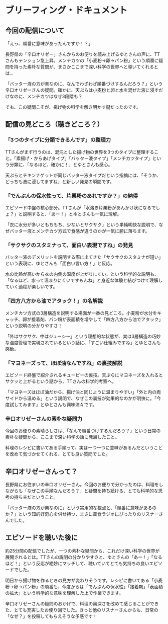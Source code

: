 # ブリーフィング・ドキュメント

## 今回の配信について

「えっ、順番に意味があったんですか！？」

長野県の「辛口オリゼー」さんからのお便りを読み上げるゆとさんの声に、TTさんもテンション急上昇。メンチカツの「小麦粉→卵→パン粉」という順番に疑問を持った素朴な質問が、まさかここまで深い科学の世界へと導いてくれるとは...

「バッター液の方が楽なのに、なんでわざわざ順番づけするんだろう？」という辛口オリゼーさんの疑問。確かに、天ぷらは小麦粉と卵と水を混ぜた液に浸すだけなのに、メンチカツはなぜ3段階も？

でも、この疑問こそが、揚げ物の科学を解き明かす鍵だったのです。

## 配信の見どころ（聴きどころ？）

### 「3つのタイプに分類できるんです」の整理力

TTさんがまず行うのは、混沌とした揚げ物の世界を3つのタイプに整理すること。「素揚げ・からあげタイプ」「バッター液タイプ」「メンチカツタイプ」という分類に、「なるほど、確かに！」とゆとさんも感心。

天ぷらとチキンナゲットが同じバッター液タイプだという指摘には、「そうか、どっちも液に浸してますね」と新しい発見の瞬間です。

### 「でんぷんの保水性って、片栗粉のあれですか？」の納得

エピソード中盤の核心部分。TTさんが「水溶き片栗粉があんかけ状になるでしょ？」と説明すると、「あー！」とゆとさんも一気に理解。

「衣に水分が多いともちもち、少ないとサクサク」という単純明快な説明で、なぜバッター液とメンチカツ方式で食感が違うのかが一気に腑に落ちます。

### 「サクサクのスタミナって、面白い表現ですね」の発見

バッター液のデメリットを説明する際に出てきた「サクサクのスタミナが短い」という表現に、ゆとさんも「面白い言い方！」と反応。

水の比熱が高いから衣の内側の温度が上がりにくい、という科学的な説明も、「なるほど、水って温まりにくいですもんね」と身近な体験と結びつけて理解していく過程が楽しいです。

### 「四方八方から油でアタック！」の名解説

メンチカツ方式の3層構造を説明する場面が一番の見どころ。小麦粉が水分をキャッチ、卵が接着剤、パン粉が表面積を増やして「四方八方から油でアタック」という説明の分かりやすさ！

「外はサクサク、中はジューシー」という理想的な状態が、実は3層構造の巧妙な温度管理で実現されているという話に、「すごい仕組みですね」とゆとさんも感動。

### 「マヨネーズって、ほぼ油なんですね」の裏技解説

エピソード終盤で紹介されるキューピーの裏技。天ぷらにマヨネーズを入れるとサクッと上がるという話から、TTさんの科学的考察へ。

「マヨネーズはほぼ油だから、揚げ油と同じように温まりやすい」「外と内の両サイドから温める」という説明で、なぜこの裏技が効果的なのかが明快に。「今度試してみます」とゆとさんも興味津々です。

### 辛口オリゼーさんの素朴な疑問力

今回のお便りの素晴らしさは、「なんで順番づけするんだろう？」という日常の素朴な疑問から、ここまで深い科学の話に発展したこと。

料理のレシピに書いてある手順って、実は一つ一つに意味があるんだということを改めて気づかせてくれる、とても良い質問でした。

## 辛口オリゼーさんって？

長野県にお住まいの辛口オリゼーさん。今回のお便りで分かったのは、料理をしながらも「なぜこの手順なんだろう？」と疑問を持ち続ける、とても科学的な思考の持ち主だということ。

「バッター液の方が楽なのに」という実用的な視点と、「順番に意味があるのか？」という知的好奇心を併せ持つ、まさに農食ラジオにぴったりのリスナーさんでした。

## エピソードを聴いた後に

約25分間の配信でしたが、一つの素朴な疑問から、これだけ深い科学の世界が展開されるとは。TTさんの説明の分かりやすさと、ゆとさんの「あー！」「なるほど！」という反応が絶妙にマッチして、聴いていてとても気持ちの良いエピソードでした。

明日から揚げ物を作るときの見方が変わりそうです。レシピに書いてある「小麦粉→卵→パン粉」の順番も、今度からは「でんぷんの保水性」「接着剤」「表面積の拡大」という科学的な意味を理解した上で作業できます。

辛口オリゼーさんの疑問のおかげで、料理の奥深さを改めて感じることができた、とても充実したお便り回でした。きっと他のリスナーさんからも、日常の「なぜ？」を投稿してもらえそうな予感です！